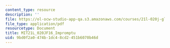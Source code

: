 ```yaml
---
content_type: resource
description: ''
file: https://ol-ocw-studio-app-qa.s3.amazonaws.com/courses/21l-020j-globalization-the-good-the-bad-and-the-in-between-fall-2016/9bd0f2a0474b1dc48cd2451b6070b46d_MIT21L_020JF16_Impromptu.pdf
file_type: application/pdf
resourcetype: Document
title: MIT21L_020JF16_Impromptu
uid: 9bd0f2a0-474b-1dc4-8cd2-451b6070b46d
---
```

